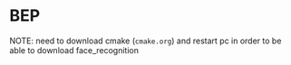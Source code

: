 # BEP
NOTE: need to download cmake (`cmake.org`) and restart pc in order to be able to download face_recognition
